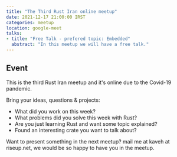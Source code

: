 ```yaml
---
title: "The Third Rust Iran online meetup"
date: 2021-12-17 21:00:00 IRST
categories: meetup 
location: google-meet
talks:
- title: "Free Talk - prefered topic: Embedded"
  abstract: "In this meetup we will have a free talk."
---
```


<!-- ## Recording
You can watch recording on [Youtube](https://youtu.be/A2vPzWnC0Nc) or
[Aparat](https://www.aparat.com/v/snjYX)
-->

## Event

This is the third Rust Iran meetup and it's online due to the Covid-19
pandemic.

Bring your ideas, questions & projects:
- What did you work on this week?
- What problems did you solve this week with Rust?
- Are you just learning Rust and want some topic explained?
- Found an interesting crate you want to talk about?

Want to present something in the next meetup? mail me at kaveh at
riseup.net, we would be so happy to have you in the meetup.


